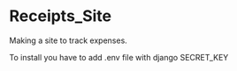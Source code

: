 # Receipts_Site
Making a site to track expenses.

To install you have to add .env file with django SECRET_KEY
